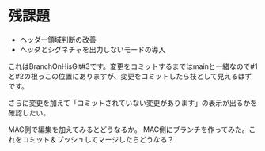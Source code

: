 # 残課題

* ヘッダー領域判断の改善
* ヘッダとシグネチャを出力しないモードの導入

これはBranchOnHisGit#3です。変更をコミットするまではmainと一緒なので#1と#2の根っこの位置にありますが、変更をコミットしたら枝として見えるはずです。

さらに変更を加えて「コミットされていない変更があります」の表示が出るかを確認したい。

MAC側で編集を加えてみるとどうなるか。
MAC側にブランチを作ってみた。これをコミット＆プッシュしてマージしたらどうなる？